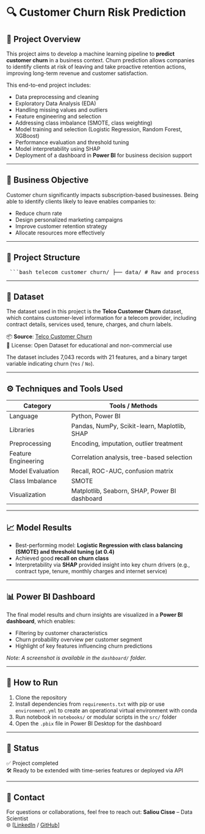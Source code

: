 # 🔍 Customer Churn Risk Prediction

## 📌 Project Overview

This project aims to develop a machine learning pipeline to **predict customer churn** in a business context. Churn prediction allows companies to identify clients at risk of leaving and take proactive retention actions, improving long-term revenue and customer satisfaction.

This end-to-end project includes:
- Data preprocessing and cleaning
- Exploratory Data Analysis (EDA)
- Handling missing values and outliers
- Feature engineering and selection
- Addressing class imbalance (SMOTE, class weighting)
- Model training and selection (Logistic Regression, Random Forest, XGBoost)
- Performance evaluation and threshold tuning
- Model interpretability using SHAP
- Deployment of a dashboard in **Power BI** for business decision support

---

## 🧠 Business Objective

Customer churn significantly impacts subscription-based businesses. Being able to identify clients likely to leave enables companies to:
- Reduce churn rate
- Design personalized marketing campaigns
- Improve customer retention strategy
- Allocate resources more effectively

---

## 📂 Project Structure

<pre> ```bash telecom_customer_churn/ ├── data/ # Raw and processed data ├── notebooks/ # EDA and experiments │ └── churn_analysis.ipynb ├── src/ # Python scripts for modularity │ ├── data_preprocessing.py │ ├── feature_engineering.py │ ├── model_training.py │ ├── evaluation.py │ └── prediction_service.py ├── models/ # Saved models and metrics ├── dashboard/ # Power BI report (.pbix or images) ├── requirements.txt # Pip dependencies ├── requirements_conda.yml # Conda environment └── README.md # Project description ``` </pre>

---

## 📁 Dataset

The dataset used in this project is the **Telco Customer Churn** dataset, which contains customer-level information for a telecom provider, including contract details, services used, tenure, charges, and churn labels.

📦 **Source**: [Telco Customer Churn](https://www.kaggle.com/datasets/blastchar/telco-customer-churn)  
📄 License: Open Dataset for educational and non-commercial use

The dataset includes 7,043 records with 21 features, and a binary target variable indicating churn (`Yes` / `No`).

---

## ⚙️ Techniques and Tools Used

| Category               | Tools / Methods                              |
|------------------------|----------------------------------------------|
| Language               | Python, Power BI                             |
| Libraries              | Pandas, NumPy, Scikit-learn, Maplotlib, SHAP |
| Preprocessing          | Encoding, imputation, outlier treatment      |
| Feature Engineering    | Correlation analysis, tree-based selection   |
| Model Evaluation       | Recall, ROC-AUC, confusion matrix            |
| Class Imbalance        | SMOTE                                        |
| Visualization          | Matplotlib, Seaborn, SHAP, Power BI dashboard|

---

## 📈 Model Results

- Best-performing model: **Logistic Regression with class balancing (SMOTE) and threshold tuning (at 0.4)**
- Achieved good **recall on churn class**
- Interpretability via **SHAP** provided insight into key churn drivers (e.g., contract type, tenure, monthly charges and internet service)

---

## 📊 Power BI Dashboard

The final model results and churn insights are visualized in a **Power BI dashboard**, which enables:
- Filtering by customer characteristics
- Churn probability overview per customer segment
- Highlight of key features influencing churn predictions

*Note: A screenshot is available in the `dashboard/` folder.*

---

## 🚀 How to Run

1. Clone the repository
2. Install dependencies from `requirements.txt` with pip or use `environment.yml` to create an operational virtual environment with conda
3. Run notebook in `notebooks/` or modular scripts in the `src/` folder
4. Open the `.pbix` file in Power BI Desktop for the dashboard

---

## 📌 Status

✅ Project completed  
🛠️ Ready to be extended with time-series features or deployed via API

---

## 📧 Contact

For questions or collaborations, feel free to reach out:
**Saliou Cisse** – Data Scientist  
🌐 [[LinkedIn](https://www.linkedin.com/in/saliou-cisse-9b9935141/) / [GitHub](https://github.com/saliou-ds)]
